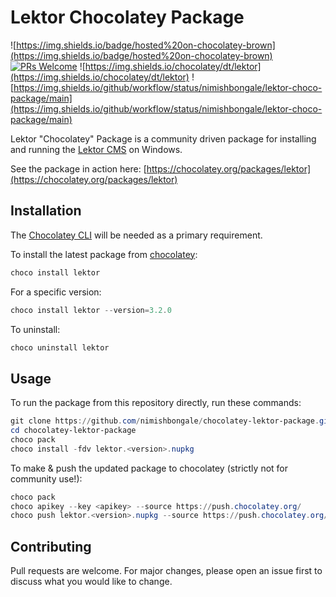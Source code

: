 ﻿# Lektor Chocolatey Package

![https://img.shields.io/badge/hosted%20on-chocolatey-brown](https://img.shields.io/badge/hosted%20on-chocolatey-brown)
[![PRs Welcome](https://img.shields.io/badge/PRs-welcome-brightgreen.svg)](http://makeapullrequest.com)
![https://img.shields.io/chocolatey/dt/lektor](https://img.shields.io/chocolatey/dt/lektor)
![https://img.shields.io/github/workflow/status/nimishbongale/lektor-choco-package/main](https://img.shields.io/github/workflow/status/nimishbongale/lektor-choco-package/main)


Lektor "Chocolatey" Package is a community driven package for installing and running the [Lektor CMS](https://www.getlektor.com/) on Windows. 

See the package in action here: [https://chocolatey.org/packages/lektor](https://chocolatey.org/packages/lektor)

## Installation

The [Chocolatey CLI](https://docs.chocolatey.org/en-us/choco/) will be needed as a primary requirement.

To install the latest package from [chocolatey](https://chocolatey.org): 

```powershell
choco install lektor
```

For a specific version:

```powershell
choco install lektor --version=3.2.0
```

To uninstall:

```powershell
choco uninstall lektor
```

## Usage

To run the package from this repository directly, run these commands:

```powershell
git clone https://github.com/nimishbongale/chocolatey-lektor-package.git
cd chocolatey-lektor-package
choco pack
choco install -fdv lektor.<version>.nupkg 
```

To make & push the updated package to chocolatey (strictly not for community use!):

```powershell
choco pack
choco apikey --key <apikey> --source https://push.chocolatey.org/
choco push lektor.<version>.nupkg --source https://push.chocolatey.org/
```

## Contributing
Pull requests are welcome. For major changes, please open an issue first to discuss what you would like to change.
